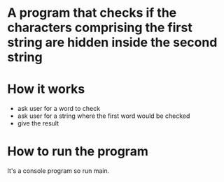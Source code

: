 # A program that checks if the characters comprising the first string are hidden inside the second string

# How it works
- ask user for a word to check
- ask user for a string where the first word would be checked
- give the result

# How to run the program
It's a console program so run main.